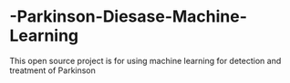 # -Parkinson-Diesase-Machine-Learning
This open source project is for using machine learning for detection and treatment of Parkinson 
